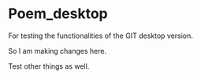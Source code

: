 # Poem_desktop
For testing the functionalities of the GIT desktop version.

So I am making changes here.

Test other things as well.


